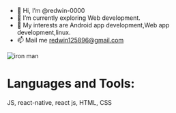 - 👋 Hi, I’m @redwin-0000
- 🌱 I’m currently exploring Web development.
- 💞️ My interests are Android app development,Web app development,linux.
- 📫 Mail me redwin125896@gmail.com


![iron man](https://user-images.githubusercontent.com/109889191/187352432-b2623603-4fdd-40ea-8306-f2c816d43ea5.jpg)

# Languages and Tools:
JS,
react-native,
react js,
HTML,
CSS
